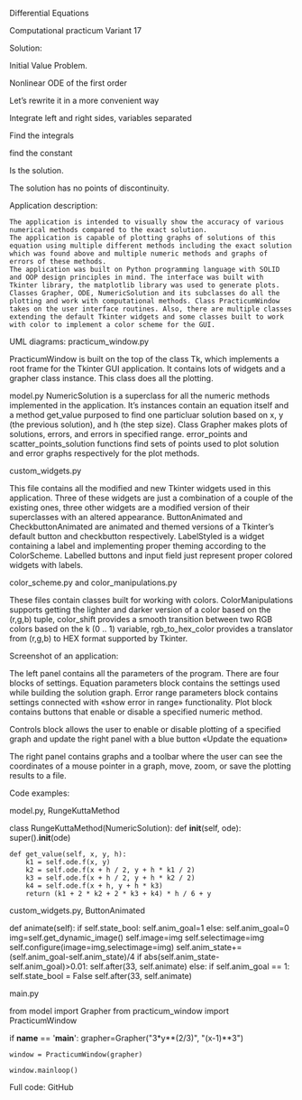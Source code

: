 

Differential Equations

Computational practicum
Variant 17


Solution:

Initial Value Problem.

Nonlinear ODE of the first order

Let’s rewrite it in a more convenient way

Integrate left and right sides, variables separated

Find the integrals







find the constant





Is the solution.

The solution has no points of discontinuity. 

Application description:

	The application is intended to visually show the accuracy of various numerical methods compared to the exact solution.
	The application is capable of plotting graphs of solutions of this equation using multiple different methods including the exact solution which was found above and multiple numeric methods and graphs of errors of these methods.
	The application was built on Python programming language with SOLID and OOP design principles in mind. The interface was built with Tkinter library, the matplotlib library was used to generate plots. 
	Classes Grapher, ODE, NumericSolution and its subclasses do all the plotting and work with computational methods. Class PracticumWindow takes on the user interface routines. Also, there are multiple classes extending the default Tkinter widgets and some classes built to work with color to implement a color scheme for the GUI.

UML diagrams:
practicum_window.py
 
PracticumWindow is built on the 
top of the class Tk, which implements 
a root frame for the 
Tkinter GUI application. It contains 
lots of widgets and a grapher 
class instance. 
This class does all the plotting.














model.py
	NumericSolution is a superclass for all the numeric methods implemented in the application. It’s instances contain an equation itself and a method get_value purposed to find one particluar solution based on x, y (the previous solution), and h (the step size). Class Grapher makes plots of solutions, errors, and errors in specified range. error_points and scatter_points_solution functions find sets of points used to plot solution and error graphs respectively for the plot methods.

custom_widgets.py

This file contains all the modified and new Tkinter widgets used in this application. Three of these widgets are just a combination of a couple of the existing ones, three other widgets are a modified version of their superclasses with an altered appearance. 
ButtonAnimated and CheckbuttonAnimated are animated and themed versions of a Tkinter’s default button and checkbutton respectively. LabelStyled is a widget containing a label and implementing proper theming according to the ColorScheme. Labelled buttons and input field just represent proper colored widgets with labels.




color_scheme.py and color_manipulations.py

These files contain classes built for working with colors.
ColorManipulations supports getting the lighter and darker version of a color based on the (r,g,b) tuple, color_shift provides a smooth transition between two RGB colors based on the k (0 .. 1) variable, rgb_to_hex_color provides a translator from (r,g,b) to HEX format supported by Tkinter.

Screenshot of an application:


The left panel contains all the parameters of the program. There are four blocks of settings. 
Equation parameters block contains the settings used while building the solution graph.
Error range parameters block contains settings connected with «show error in range» functionality.
Plot block contains buttons that enable or disable a specified numeric method.

Controls block allows the user to enable or disable plotting of a specified graph and update the right panel with a blue button «Update the equation»

The right panel contains graphs and a toolbar where the user can see the coordinates of a mouse pointer in a graph, move, zoom, or save the plotting results to a file.

Code examples:

model.py, RungeKuttaMethod

class RungeKuttaMethod(NumericSolution):
    def __init__(self, ode):
        super().__init__(ode)

    def get_value(self, x, y, h):
        k1 = self.ode.f(x, y)
        k2 = self.ode.f(x + h / 2, y + h * k1 / 2)
        k3 = self.ode.f(x + h / 2, y + h * k2 / 2)
        k4 = self.ode.f(x + h, y + h * k3)
        return (k1 + 2 * k2 + 2 * k3 + k4) * h / 6 + y

custom_widgets.py, ButtonAnimated

def animate(self):
    if self.state_bool:
        self.anim_goal=1
    else:
        self.anim_goal=0
    img=self.get_dynamic_image()
    self.image=img
    self.selectimage=img
    self.configure(image=img,selectimage=img)
    self.anim_state+=(self.anim_goal-self.anim_state)/4
    if abs(self.anim_state-self.anim_goal)>0.01:
        self.after(33, self.animate)
    else:
        if self.anim_goal == 1:
            self.state_bool = False
            self.after(33, self.animate)

main.py

from model import Grapher
from practicum_window import PracticumWindow

if __name__ == '__main__':
    grapher=Grapher("3*y**(2/3)", "(x-1)**3")

    window = PracticumWindow(grapher)

    window.mainloop()

Full code: 
GitHub 
